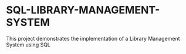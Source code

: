# SQL-LIBRARY-MANAGEMENT-SYSTEM
This project demonstrates the implementation of a Library Management System using SQL

